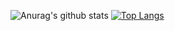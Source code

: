 <!--
ref:https://github.com/anuraghazra/github-readme-stats#github-stats-card
-->
![Anurag's github stats](https://github-readme-stats.vercel.app/api?username=SatoruItaya&count_private=true)
[![Top Langs](https://github-readme-stats.vercel.app/api/top-langs/?username=SatoruItaya)](https://github.com/SatoruItaya/github-readme-stats)
